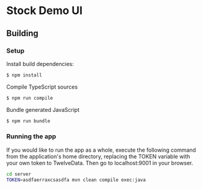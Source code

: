 # Stock Demo UI

## Building

### Setup

Install build dependencies:

```sh
$ npm install
```

Compile TypeScript sources

```sh
$ npm run compile
```

Bundle generated JavaScript

```sh
$ npm run bundle
```

### Running the app

If you would like to run the app as a whole, execute the following command from the application's home directory, replacing the TOKEN variable with your own token to TwelveData. Then go to localhost:9001 in your browser.

```bash
cd server
TOKEN=asdfaerraxcsasdfa mvn clean compile exec:java
```
